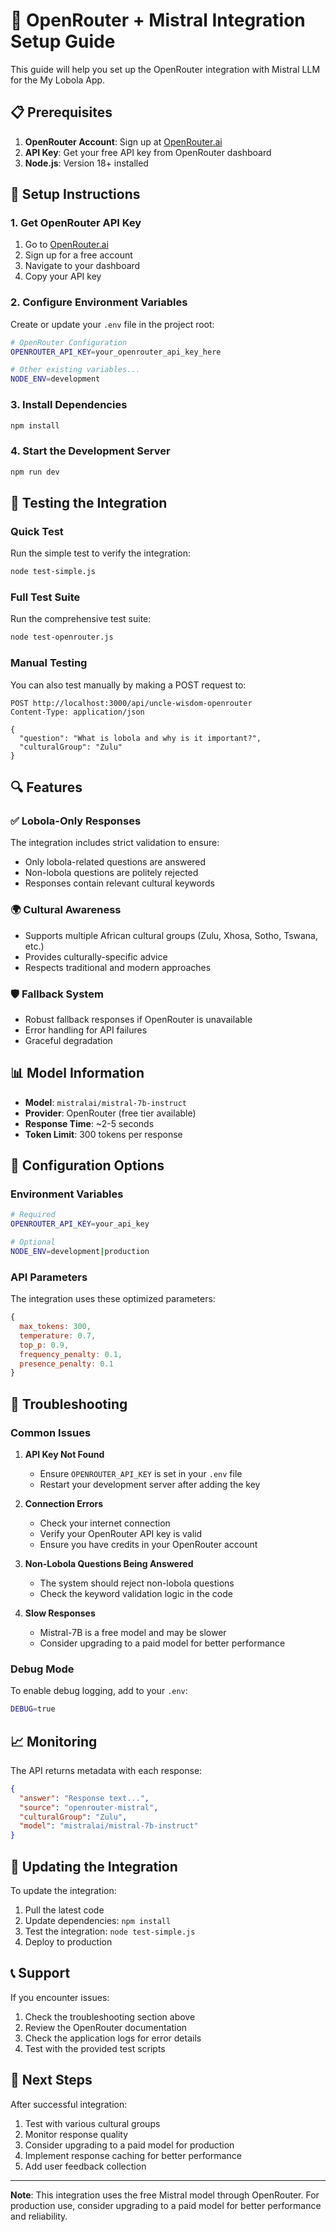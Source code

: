 # 🚀 OpenRouter + Mistral Integration Setup Guide

This guide will help you set up the OpenRouter integration with Mistral LLM for the My Lobola App.

## 📋 Prerequisites

1. **OpenRouter Account**: Sign up at [OpenRouter.ai](https://openrouter.ai)
2. **API Key**: Get your free API key from OpenRouter dashboard
3. **Node.js**: Version 18+ installed

## 🔧 Setup Instructions

### 1. Get OpenRouter API Key

1. Go to [OpenRouter.ai](https://openrouter.ai)
2. Sign up for a free account
3. Navigate to your dashboard
4. Copy your API key

### 2. Configure Environment Variables

Create or update your `.env` file in the project root:

```bash
# OpenRouter Configuration
OPENROUTER_API_KEY=your_openrouter_api_key_here

# Other existing variables...
NODE_ENV=development
```

### 3. Install Dependencies

```bash
npm install
```

### 4. Start the Development Server

```bash
npm run dev
```

## 🧪 Testing the Integration

### Quick Test

Run the simple test to verify the integration:

```bash
node test-simple.js
```

### Full Test Suite

Run the comprehensive test suite:

```bash
node test-openrouter.js
```

### Manual Testing

You can also test manually by making a POST request to:

```
POST http://localhost:3000/api/uncle-wisdom-openrouter
Content-Type: application/json

{
  "question": "What is lobola and why is it important?",
  "culturalGroup": "Zulu"
}
```

## 🔍 Features

### ✅ Lobola-Only Responses

The integration includes strict validation to ensure:
- Only lobola-related questions are answered
- Non-lobola questions are politely rejected
- Responses contain relevant cultural keywords

### 🌍 Cultural Awareness

- Supports multiple African cultural groups (Zulu, Xhosa, Sotho, Tswana, etc.)
- Provides culturally-specific advice
- Respects traditional and modern approaches

### 🛡️ Fallback System

- Robust fallback responses if OpenRouter is unavailable
- Error handling for API failures
- Graceful degradation

## 📊 Model Information

- **Model**: `mistralai/mistral-7b-instruct`
- **Provider**: OpenRouter (free tier available)
- **Response Time**: ~2-5 seconds
- **Token Limit**: 300 tokens per response

## 🔧 Configuration Options

### Environment Variables

```bash
# Required
OPENROUTER_API_KEY=your_api_key

# Optional
NODE_ENV=development|production
```

### API Parameters

The integration uses these optimized parameters:

```javascript
{
  max_tokens: 300,
  temperature: 0.7,
  top_p: 0.9,
  frequency_penalty: 0.1,
  presence_penalty: 0.1
}
```

## 🚨 Troubleshooting

### Common Issues

1. **API Key Not Found**
   - Ensure `OPENROUTER_API_KEY` is set in your `.env` file
   - Restart your development server after adding the key

2. **Connection Errors**
   - Check your internet connection
   - Verify your OpenRouter API key is valid
   - Ensure you have credits in your OpenRouter account

3. **Non-Lobola Questions Being Answered**
   - The system should reject non-lobola questions
   - Check the keyword validation logic in the code

4. **Slow Responses**
   - Mistral-7B is a free model and may be slower
   - Consider upgrading to a paid model for better performance

### Debug Mode

To enable debug logging, add to your `.env`:

```bash
DEBUG=true
```

## 📈 Monitoring

The API returns metadata with each response:

```json
{
  "answer": "Response text...",
  "source": "openrouter-mistral",
  "culturalGroup": "Zulu",
  "model": "mistralai/mistral-7b-instruct"
}
```

## 🔄 Updating the Integration

To update the integration:

1. Pull the latest code
2. Update dependencies: `npm install`
3. Test the integration: `node test-simple.js`
4. Deploy to production

## 📞 Support

If you encounter issues:

1. Check the troubleshooting section above
2. Review the OpenRouter documentation
3. Check the application logs for error details
4. Test with the provided test scripts

## 🎯 Next Steps

After successful integration:

1. Test with various cultural groups
2. Monitor response quality
3. Consider upgrading to a paid model for production
4. Implement response caching for better performance
5. Add user feedback collection

---

**Note**: This integration uses the free Mistral model through OpenRouter. For production use, consider upgrading to a paid model for better performance and reliability. 
